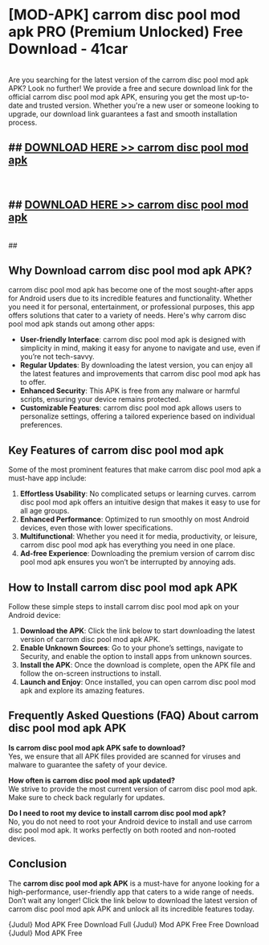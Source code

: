 # [MOD-APK] carrom disc pool mod apk PRO (Premium Unlocked) Free Download - 41car <br>
<br>
Are you searching for the latest version of the carrom disc pool mod apk APK? Look no further! We provide a free and secure download link for the official carrom disc pool mod apk APK, ensuring you get the most up-to-date and trusted version. Whether you're a new user or someone looking to upgrade, our download link guarantees a fast and smooth installation process.


## ##  [DOWNLOAD HERE >> carrom disc pool mod apk](http://leaked.freeplayer.one?title=carrom_disc_pool_mod_apk&ref=23)
  <br>

##  ## [DOWNLOAD HERE >> carrom disc pool mod apk](http://leaked.freeplayer.one?title=carrom_disc_pool_mod_apk&ref=23)
  <br>
  ##



## Why Download carrom disc pool mod apk APK?

carrom disc pool mod apk has become one of the most sought-after apps for Android users due to its incredible features and functionality. Whether you need it for personal, entertainment, or professional purposes, this app offers solutions that cater to a variety of needs. Here's why carrom disc pool mod apk stands out among other apps:

- **User-friendly Interface**: carrom disc pool mod apk is designed with simplicity in mind, making it easy for anyone to navigate and use, even if you’re not tech-savvy.
- **Regular Updates**: By downloading the latest version, you can enjoy all the latest features and improvements that carrom disc pool mod apk has to offer.
- **Enhanced Security**: This APK is free from any malware or harmful scripts, ensuring your device remains protected.
- **Customizable Features**: carrom disc pool mod apk allows users to personalize settings, offering a tailored experience based on individual preferences.

## Key Features of carrom disc pool mod apk

Some of the most prominent features that make carrom disc pool mod apk a must-have app include:

1. **Effortless Usability**: No complicated setups or learning curves. carrom disc pool mod apk offers an intuitive design that makes it easy to use for all age groups.
2. **Enhanced Performance**: Optimized to run smoothly on most Android devices, even those with lower specifications.
3. **Multifunctional**: Whether you need it for media, productivity, or leisure, carrom disc pool mod apk has everything you need in one place.
4. **Ad-free Experience**: Downloading the premium version of carrom disc pool mod apk ensures you won’t be interrupted by annoying ads.

## How to Install carrom disc pool mod apk APK

Follow these simple steps to install carrom disc pool mod apk on your Android device:

1. **Download the APK**: Click the link below to start downloading the latest version of carrom disc pool mod apk APK.
2. **Enable Unknown Sources**: Go to your phone’s settings, navigate to Security, and enable the option to install apps from unknown sources.
3. **Install the APK**: Once the download is complete, open the APK file and follow the on-screen instructions to install.
4. **Launch and Enjoy**: Once installed, you can open carrom disc pool mod apk and explore its amazing features.

## Frequently Asked Questions (FAQ) About carrom disc pool mod apk APK

**Is carrom disc pool mod apk APK safe to download?**  
Yes, we ensure that all APK files provided are scanned for viruses and malware to guarantee the safety of your device.

**How often is carrom disc pool mod apk updated?**  
We strive to provide the most current version of carrom disc pool mod apk. Make sure to check back regularly for updates.

**Do I need to root my device to install carrom disc pool mod apk?**  
No, you do not need to root your Android device to install and use carrom disc pool mod apk. It works perfectly on both rooted and non-rooted devices.

## Conclusion

The **carrom disc pool mod apk APK** is a must-have for anyone looking for a high-performance, user-friendly app that caters to a wide range of needs. Don’t wait any longer! Click the link below to download the latest version of carrom disc pool mod apk APK and unlock all its incredible features today.

{Judul} Mod APK Free
Download Full {Judul} Mod APK Free
Free Download {Judul} Mod APK Free

